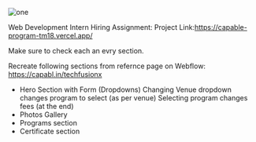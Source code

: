 

![one](https://github.com/user-attachments/assets/148e03a4-5bf7-4bb8-8b40-8128fea41d0c)

Web Development Intern Hiring Assignment:
Project Link:https://capable-program-tm18.vercel.app/

Make sure to check each an evry section.

Recreate following sections from refernce page on Webflow: https://capabl.in/techfusionx
- Hero Section with Form (Dropdowns)
Changing Venue dropdown changes program to select (as per venue)
Selecting program changes fees (at the end)
- Photos Gallery
- Programs section
- Certificate section
